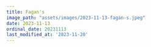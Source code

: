 ```yaml
---
title: Fagan's
image_path: "assets/images/2023-11-13-fagan-s.jpeg"
date: 2023-11-13
ordinal_date: 20231113
last_modified_at: '2023-11-20'
---
```

